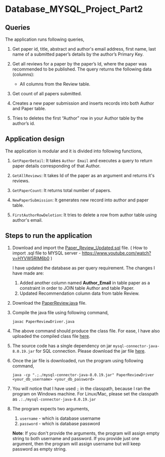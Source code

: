 # Database_MYSQL_Project_Part2

## Queries

The application runs following queries,

1. Get paper id, title, abstract and author's email address, first name, last name of a submitted paper’s details by the author’s Primary Key.

2. Get all reviews for a paper by the paper’s Id, where the paper was recommended to be published. The query returns the following data (columns): 
   
   - All columns from the Review table.

3. Get count of all papers submitted.

4. Creates a new paper submission and inserts records into both Author and Paper table.

5. Tries to deletes the first “Author” row in your Author table by the author’s id.

## Application design

The application is modular and it is divided into following functions,

   1. `GetPaperDetail`: It takes `Author Email` and executes a query to return paper details corresponding of that Author.
   
   2. `GetAllReviews`: It takes Id of the paper as an argument and returns it's reviews.

   3. `GetPaperCount`: It returns total number of papers.

   4. `NewPaperSubmission`: It generates new record into author and paper table.

   5. `FirstAuthorRowDeletion`: It tries to delete a row from author table using author's email.

## Steps to run the application

1. Download and import the [Paper_Review_Updated.sql](https://raw.githubusercontent.com/mitya367/Database_MYSQL_Project_Part2/master/Project%20Part%202/Paper_Review_Updated.sql) file.
   ( How to import .sql file to MYSQL server - https://www.youtube.com/watch?v=HYVW5RlM6b0 )

   I have updated the database as per query requirement. The changes I have made are:
      1. Added another column named **Author_Email** in table paper as a constraint in order to JOIN table Author and table Paper.
      2. Updated Recommendation column data from table Review. 

2. Download the  [PaperReview.java](https://raw.githubusercontent.com/mitya367/Database_MYSQL_Project_Part2/master/Project%20Part%202/PaperReviewDriver.java) file. 


3. Compile the java file using following command,

      ```
      javac PaperReviewDriver.java
      ```

4. The above command should produce the class file. For ease, I have also uploaded the compiled class file [here](https://github.com/mitya367/Database_MYSQL_Project_Part2/blob/master/Project%20Part%202/PaperReviewDriver.class?raw=true).

5. The source code has a single dependency on jar `mysql-connector-java-8.0.19.jar` for SQL connection. Please download the jar file [here](https://github.com/mitya367/Database_MYSQL_Project_Part2/blob/master/Project%20Part%202/mysql-connector-java-8.0.19.jar?raw=true).

6. Once the jar file is downloaded, run the program using following command,

      ```
      java -cp ".;./mysql-connector-java-8.0.19.jar" PaperReviewDriver <your_db_username> <your_db_password>
      ```

7. You will notice that I have used `;` in the classpath, because I ran the program on Windows machine. For Linux/Mac, please set the classpath as `.:./mysql-connector-java-8.0.19.jar`

8. The program expects two arguments,

   1. `username`  - which is database username
   2. `password`  - which is database password

   **Note**: If you don't provide the arguments, the program will assign empty string to both username and password. If you provide just one argument, then the program will assign username but will keep password as empty string.

